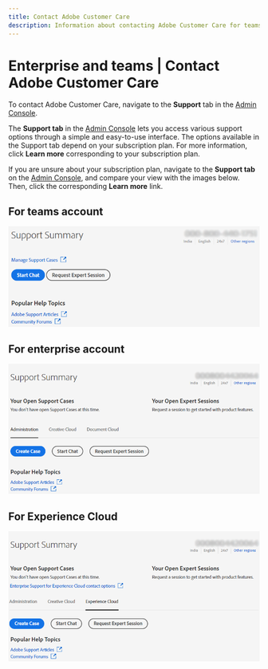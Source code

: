 ```yaml
---
title: Contact Adobe Customer Care
description: Information about contacting Adobe Customer Care for teams, enterprise, and Experience Cloud customers.
---
```


# Enterprise and teams | Contact Adobe Customer Care

To contact Adobe Customer Care, navigate to the **Support** tab in the [Admin Console](https://adminconsole.adobe.com/).

The **Support tab** in the [Admin Console](https://adminconsole.adobe.com/) lets you access various support options through a simple and easy-to-use interface. The options available in the Support tab depend on your subscription plan. For more information, click **Learn more** corresponding to your subscription plan.

If you are unsure about your subscription plan, navigate to the **Support tab** on the [Admin Console](https://adminconsole.adobe.com/), and compare your view with the images below. Then, click the corresponding **Learn more** link.

## For teams account

![team image](assets/team.png)

<!--
[Learn more](https://helpx.adobe.com/enterprise/using/support-for-teams.html)
-->

## For enterprise account

![team image](assets/enterprise.png)

<!--
[Learn more](https://helpx.adobe.com/enterprise/using/support-for-enterprise.html)
-->

## For Experience Cloud

![team image](assets/ec.png)

<!--
[Learn more](https://www.adobe.com/go/ac_ec_not_supported_en)
-->
